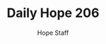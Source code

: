---
image: /assets/img/daily-hope-default-artwork.png
title: Daily Hope 206
number: 206
categories:
  - Daily Hope
author: Hope Staff
notes: Daily Hope 206
embed: >-
  <iframe style="border-radius:12px" src="https://open.spotify.com/embed/episode/4qtWlGLOdBHoL9EcbRZLeS?utm_source=generator" width="100%" height="352" frameBorder="0" allowfullscreen="" allow="autoplay; clipboard-write; encrypted-media; fullscreen; picture-in-picture" loading="lazy"></iframe>
---
